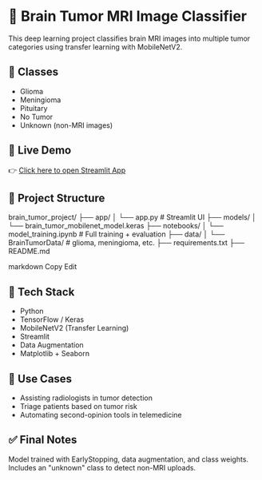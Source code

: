 # 🧠 Brain Tumor MRI Image Classifier

This deep learning project classifies brain MRI images into multiple tumor categories using transfer learning with MobileNetV2.

## 🧪 Classes
- Glioma
- Meningioma
- Pituitary
- No Tumor
- Unknown (non-MRI images)

## 📸 Live Demo
👉 [Click here to open Streamlit App](https://your-deployment-url)

## 📁 Project Structure

brain_tumor_project/
├── app/
│ └── app.py # Streamlit UI
├── models/
│ └── brain_tumor_mobilenet_model.keras
├── notebooks/
│ └── model_training.ipynb # Full training + evaluation
├── data/
│ └── BrainTumorData/ # glioma, meningioma, etc.
├── requirements.txt
├── README.md

markdown
Copy
Edit

## 🚀 Tech Stack
- Python
- TensorFlow / Keras
- MobileNetV2 (Transfer Learning)
- Streamlit
- Data Augmentation
- Matplotlib + Seaborn

## 🏥 Use Cases
- Assisting radiologists in tumor detection
- Triage patients based on tumor risk
- Automating second-opinion tools in telemedicine

## ✅ Final Notes
Model trained with EarlyStopping, data augmentation, and class weights.
Includes an "unknown" class to detect non-MRI uploads.

